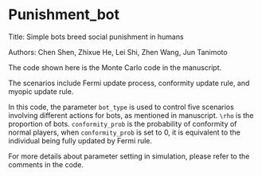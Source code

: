 # Punishment_bot

Title: Simple bots breed social punishment in humans

Authors: Chen Shen, Zhixue He, Lei Shi, Zhen Wang, Jun Tanimoto

The code shown here is the Monte Carlo code in the manuscript.

The scenarios include Fermi update process, conformity update rule, and myopic update rule. 

In this code, the parameter `bot_type` is used to control five scenarios involving different actions for bots, as mentioned in manuscript. `\rho` is the proportion of bots. `conformity_prob` is the probability of conformity of normal players, when `conformity_prob` is set to 0, it is equivalent to the individual being fully updated by Fermi rule. 

For more details about parameter setting in simulation, please refer to the comments in the code.



